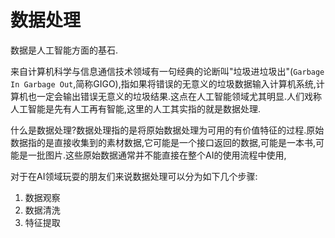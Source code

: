# 数据处理

数据是人工智能方面的基石.

来自计算机科学与信息通信技术领域有一句经典的论断叫"垃圾进垃圾出"(`Garbage In Garbage Out`,简称GIGO),指如果将错误的无意义的垃圾数据输入计算机系统,计算机也一定会输出错误无意义的垃圾结果.这点在人工智能领域尤其明显.人们戏称人工智能是先有人工再有智能,这里的人工其实指的就是数据处理.

什么是数据处理?数据处理指的是将原始数据处理为可用的有价值特征的过程.原始数据指的是直接收集到的素材数据,它可能是一个接口返回的数据,可能是一本书,可能是一批图片.这些原始数据通常并不能直接在整个AI的使用流程中使用,


对于在AI领域玩耍的朋友们来说数据处理可以分为如下几个步骤:


   1. 数据观察
   2. 数据清洗
   3. 特征提取

